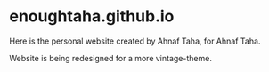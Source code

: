 # enoughtaha.github.io

Here is the personal website created by Ahnaf Taha, for Ahnaf Taha.

Website is being redesigned for a more vintage-theme.
